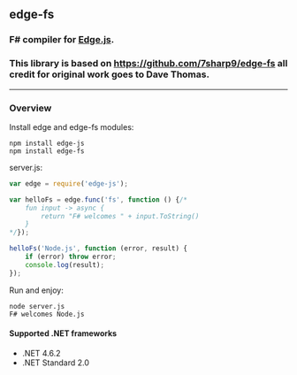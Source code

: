 ## edge-fs

### F# compiler for [Edge.js](https://github.com/agracio/edge-js). 

### This library is based on https://github.com/7sharp9/edge-fs all credit for original work goes to Dave Thomas. 
------

### Overview

Install edge and edge-fs modules:

``` 
npm install edge-js
npm install edge-fs
```

server.js:

```javascript
var edge = require('edge-js');

var helloFs = edge.func('fs', function () {/*
    fun input -> async { 
        return "F# welcomes " + input.ToString()
    }
*/});

helloFs('Node.js', function (error, result) {
    if (error) throw error;
    console.log(result);
});
```

Run and enjoy:

```
node server.js
F# welcomes Node.js
```

#### Supported .NET frameworks

* .NET 4.6.2
* .NET Standard 2.0
